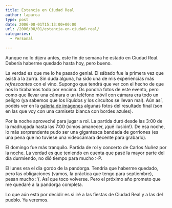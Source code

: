 ```yaml
---
title: Estancia en Ciudad Real
author: laparca
type: post
date: 2006-08-01T15:13:00+00:00
url: /2006/08/01/estancia-en-ciudad-real/
categories:
  - Personal

---
```

Aunque no lo dijera antes, este fin de semana he estado en Ciudad Real. Debería haberme quedado hasta hoy, pero bueno.

La verdad es que me lo he pasado genial. El sábado fue la primera vez que asistí a la zurra. Sin duda alguna, ha sido una de mis experiencias más _refrescantes_ con el vino. Supongo que tendrá que ver con el hecho de que nos lo tirabamos todo por encima. Os pondría fotos de este evento, pero como que llevar una cámara o un teléfono móvil con cámara era todo un peligro (ya sabemos que los líquidos y los circuitos se llevan mal). Aún así, podéis ver en la <a href="http://blog.laparca.es/galerias/Pandorga-2006/index.html" target="_blank">galería de imágenes</a> algunas fotos del resultado final (son en las que voy con una camiseta blanca con bordes azules).

Por la noche aproveché para jugar a rol. La partida duró desde las 3:00 de la madrugada hasta las 7:00 (vimos amanecer, ¡qué ilusión!). De esa noche, lo más sorprendente pudo ser una gigantesca bandada de gorriones (es una pena que no tuviese una videocámara decente para grabarlo).

El domingo fue más tranquilo. Partida de rol y concerto de Carlos Nuñez por la noche. La verdad es que teniendo en cuenta que pasé la mayor parte del día durmiendo, no dió tiempo para mucho :-P.

El lunes era el día gordo de la pandorga. Tendría que haberme quedado, pero las obligaciones (vamos, la práctica que tengo para septiembre), pesan mucho :'(. Así que toco volverse. Pero el próximo año prometo que me quedaré a la pandorga completa.

Lo que aún está por decidir es si iré a las fiestas de Ciudad Real y a las del pueblo. Ya veremos.